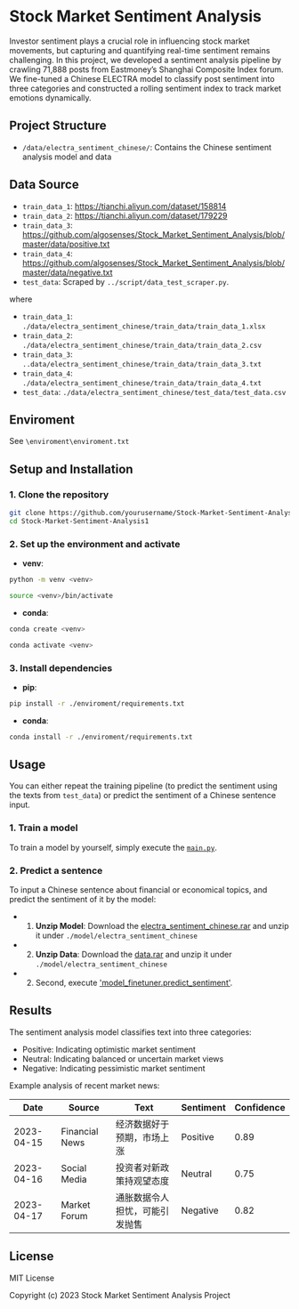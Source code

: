 # Stock Market Sentiment Analysis

Investor sentiment plays a crucial role in influencing stock market movements, but capturing and quantifying real-time sentiment remains challenging. In this project, we developed a sentiment analysis pipeline by crawling 71,888 posts from Eastmoney’s Shanghai Composite Index forum. We fine-tuned a Chinese ELECTRA model to classify post sentiment into three categories and constructed a rolling sentiment index to track market emotions dynamically.

## Project Structure

- `/data/electra_sentiment_chinese/`: Contains the Chinese sentiment analysis model and data

## Data Source

- `train_data_1`: https://tianchi.aliyun.com/dataset/158814
- `train_data_2`: https://tianchi.aliyun.com/dataset/179229
- `train_data_3`: https://github.com/algosenses/Stock_Market_Sentiment_Analysis/blob/master/data/positive.txt
- `train_data_4`: https://github.com/algosenses/Stock_Market_Sentiment_Analysis/blob/master/data/negative.txt
- `test_data`: Scraped by `../script/data_test_scraper.py`.


where

- `train_data_1`: `./data/electra_sentiment_chinese/train_data/train_data_1.xlsx`
- `train_data_2`: `./data/electra_sentiment_chinese/train_data/train_data_2.csv`
- `train_data_3`: `..data/electra_sentiment_chinese/train_data/train_data_3.txt`
- `train_data_4`: `./data/electra_sentiment_chinese/train_data/train_data_4.txt`
- `test_data`: `./data/electra_sentiment_chinese/test_data/test_data.csv`

## Enviroment

See `\enviroment\enviroment.txt`

## Setup and Installation

### 1. Clone the repository

```bash
git clone https://github.com/yourusername/Stock-Market-Sentiment-Analysis1.git
cd Stock-Market-Sentiment-Analysis1
```

### 2. Set up the environment and activate

- **venv**:

```bash
python -m venv <venv>

source <venv>/bin/activate
```

- **conda**:

```bash
conda create <venv>

conda activate <venv>
```

### 3. Install dependencies

- **pip**:

```bash
pip install -r ./enviroment/requirements.txt
```

- **conda**:

```bash
conda install -r ./enviroment/requirements.txt
```

## Usage

You can either repeat the training pipeline (to predict the sentiment using the texts from `test_data`) or predict the sentiment of a Chinese sentence input.

### 1. Train a model

To train a model by yourself, simply execute the [`main.py`]().

### 2. Predict a sentence

To input a Chinese sentence about financial or economical topics, and predict the sentiment of it by the model:

- 1. **Unzip Model**: Download the [electra_sentiment_chinese.rar](https://drive.google.com/file/d/1tbCgXhmZKg1YwxcStiXLL7p62cwXZ9P2/view?usp=drive_link) and unzip it under `./model/electra_sentiment_chinese`
- 2. **Unzip Data**: Download the [data.rar](https://drive.google.com/file/d/1Ahe7L4D7Dd959I7F31zxbFSVc-oxwDdq/view?usp=drive_link) and unzip it under `./model/electra_sentiment_chinese`
- 2. Second, execute ['model_finetuner.predict_sentiment']().

## Results

The sentiment analysis model classifies text into three categories:
- Positive: Indicating optimistic market sentiment
- Neutral: Indicating balanced or uncertain market views
- Negative: Indicating pessimistic market sentiment

Example analysis of recent market news:

| Date       | Source         | Text                           | Sentiment | Confidence |
| ---------- | -------------- | ------------------------------ | --------- | ---------- |
| 2023-04-15 | Financial News | 经济数据好于预期，市场上涨     | Positive  | 0.89       |
| 2023-04-16 | Social Media   | 投资者对新政策持观望态度       | Neutral   | 0.75       |
| 2023-04-17 | Market Forum   | 通胀数据令人担忧，可能引发抛售 | Negative  | 0.82       |

## License

MIT License

Copyright (c) 2023 Stock Market Sentiment Analysis Project
